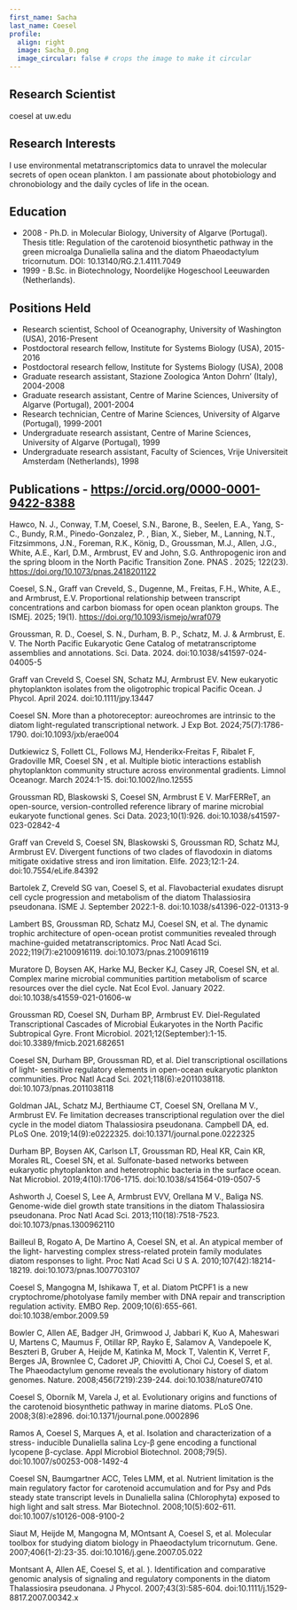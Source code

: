 ```yaml
---
first_name: Sacha
last_name: Coesel
profile:
  align: right
  image: Sacha_0.png
  image_circular: false # crops the image to make it circular
---
```


## Research Scientist
coesel at uw.edu

## Research Interests
I use environmental metatranscriptomics data to unravel the molecular secrets of open ocean plankton. I am passionate about photobiology and chronobiology and the daily cycles of life in the ocean.

## Education
* 2008 - Ph.D. in Molecular Biology, University of Algarve (Portugal). Thesis title: Regulation of the carotenoid biosynthetic pathway in the green microalga Dunaliella salina and the diatom Phaeodactylum tricornutum. DOI: 10.13140/RG.2.1.4111.7049
* 1999 - B.Sc. in Biotechnology, Noordelijke Hogeschool Leeuwarden (Netherlands).

## Positions Held
* Research scientist, School of Oceanography, University of Washington (USA), 2016-Present
* Postdoctoral research fellow, Institute for Systems Biology (USA), 2015-2016
* Postdoctoral research fellow, Institute for Systems Biology (USA), 2008
* Graduate research assistant, Stazione Zoologica ‘Anton Dohrn’ (Italy), 2004-2008
* Graduate research assistant, Centre of Marine Sciences, University of Algarve (Portugal), 2001-2004
* Research technician, Centre of Marine Sciences, University of Algarve (Portugal), 1999-2001
* Undergraduate research assistant, Centre of Marine Sciences, University of Algarve (Portugal), 1999
* Undergraduate research assistant, Faculty of Sciences, Vrije Universiteit Amsterdam (Netherlands), 1998

## Publications - <https://orcid.org/0000-0001-9422-8388>
Hawco, N. J., Conway, T.M, Coesel, S.N., Barone, B., Seelen, E.A., Yang, S-C., 	Bundy, R.M., Pinedo-Gonzalez, P. , Bian, X., Sieber, M., Lanning, N.T., Fitzsimmons, J.N., Foreman, R.K., König, D., Groussman, M.J., Allen, J.G., White, A.E., Karl, D.M., Armbrust, EV and John, S.G. Anthropogenic iron and the spring bloom in the North 	Pacific Transition Zone.  PNAS . 2025; 122(23). https://doi.org/10.1073/pnas.2418201122

Coesel, S.N., Graff van Creveld, S., Dugenne, M., Freitas, F.H., White, A.E., and Armbrust, E.V.  Proportional relationship between transcript concentrations and carbon biomass for open ocean plankton groups. The ISMEj. 2025; 19(1). https://doi.org/10.1093/ismejo/wraf079 

Groussman, R. D., Coesel, S. N., Durham, B. P., Schatz, M. J. & Armbrust, E. V. The North Pacific Eukaryotic Gene Catalog of metatranscriptome assemblies and annotations. Sci. Data. 2024. doi:10.1038/s41597-024-04005-5

Graff van Creveld S, Coesel SN, Schatz MJ, Armbrust EV. New eukaryotic 	phytoplankton isolates from the oligotrophic tropical Pacific Ocean. J Phycol. April 	2024. doi:10.1111/jpy.13447

Coesel SN. More than a photoreceptor: aureochromes are intrinsic to the diatom light-regulated transcriptional network. J Exp Bot. 2024;75(7):1786-1790. 	doi:10.1093/jxb/erae004

Dutkiewicz S, Follett CL, Follows MJ, Henderikx‐Freitas F, Ribalet F, Gradoville MR, 	Coesel SN , et al. Multiple biotic interactions establish 	phytoplankton community 	structure across environmental gradients. Limnol Oceanogr. March 2024:1-15. doi:10.1002/lno.12555
    
Groussman RD, Blaskowski S, Coesel SN, Armbrust E V. MarFERReT, an open-source, version-controlled reference library of marine microbial eukaryote functional genes. 	Sci Data. 2023;10(1):926. doi:10.1038/s41597-023-02842-4

Graff van Creveld S, Coesel SN, Blaskowski S, Groussman RD, Schatz MJ, Armbrust EV. Divergent functions of two clades of flavodoxin in diatoms mitigate oxidative stress 	and iron limitation. Elife. 2023;12:1-24. doi:10.7554/eLife.84392

Bartolek Z, Creveld SG van, Coesel S, et al. Flavobacterial exudates disrupt cell cycle progression and metabolism of the diatom Thalassiosira pseudonana. ISME J. 	September 2022:1-8. doi:10.1038/s41396-022-01313-9

Lambert BS, Groussman RD, Schatz MJ, Coesel SN, et al. The dynamic trophic 	architecture of open-ocean protist communities revealed through machine-guided 	metatranscriptomics. Proc Natl Acad Sci. 2022;119(7):e2100916119. 	doi:10.1073/pnas.2100916119

Muratore D, Boysen AK, Harke MJ, Becker KJ, Casey JR, Coesel SN, et al. Complex 	marine microbial communities 	partition metabolism of scarce resources over the diel 	cycle. Nat Ecol Evol. January 2022. doi:10.1038/s41559-021-01606-w

Groussman RD, Coesel SN, Durham BP, Armbrust EV. Diel-Regulated Transcriptional 	Cascades of Microbial Eukaryotes in the North Pacific Subtropical Gyre. Front 	Microbiol. 2021;12(September):1-15. doi:10.3389/fmicb.2021.682651

Coesel SN, Durham BP, Groussman RD, et al. Diel transcriptional oscillations of light-	sensitive regulatory elements in open-ocean eukaryotic plankton communities. Proc 	Natl Acad Sci. 2021;118(6):e2011038118. doi:10.1073/pnas.2011038118		

Goldman JAL, Schatz MJ, Berthiaume CT, Coesel SN, Orellana M V., Armbrust EV. Fe 	limitation decreases transcriptional regulation over the diel cycle in the model diatom 	Thalassiosira pseudonana. Campbell DA, ed. PLoS One. 2019;14(9):e0222325. 	doi:10.1371/journal.pone.0222325

Durham BP, Boysen AK, Carlson LT, Groussman RD, Heal KR, Cain KR, Morales RL, Coesel SN, et al. Sulfonate-based networks between eukaryotic phytoplankton and heterotrophic bacteria in the surface ocean. Nat Microbiol. 2019;4(10):1706-1715. 	doi:10.1038/s41564-019-0507-5

Ashworth J, Coesel S, Lee A, Armbrust EVV, Orellana M V., Baliga NS. Genome-wide diel growth state transitions in the diatom Thalassiosira pseudonana. Proc Natl Acad Sci. 	2013;110(18):7518-7523. doi:10.1073/pnas.1300962110

Bailleul B, Rogato A, De Martino A, Coesel SN, et al. An atypical member of the light-	harvesting complex stress-related protein family modulates diatom responses to light. Proc Natl Acad Sci U S A. 2010;107(42):18214-18219. doi:10.1073/pnas.1007703107

Coesel S, Mangogna M, Ishikawa T, et al. Diatom PtCPF1 is a new 	cryptochrome/photolyase family member with DNA repair and transcription 	regulation activity. EMBO Rep. 2009;10(6):655-661. doi:10.1038/embor.2009.59

Bowler C, Allen AE, Badger JH, Grimwood J, Jabbari K, Kuo A, Maheswari U, Martens C, 	Maumus F, Otillar RP, Rayko E, Salamov A, Vandepoele K, Beszteri B, Gruber A, Heijde 	M, Katinka M, Mock T, Valentin K, Verret F, Berges JA, Brownlee C, Cadoret JP, Chiovitti 	A, Choi CJ, Coesel S, et al. The Phaeodactylum genome reveals the evolutionary 	history of diatom genomes. Nature. 2008;456(7219):239-244. 	doi:10.1038/nature07410

Coesel S, Oborník M, Varela J, et al. Evolutionary origins and functions of the 	carotenoid biosynthetic pathway in marine diatoms. PLoS One. 2008;3(8):e2896. 	doi:10.1371/journal.pone.0002896

Ramos A, Coesel S, Marques A, et al. Isolation and characterization of a stress-	inducible Dunaliella salina Lcy-β gene encoding a functional lycopene β-cyclase. Appl 	Microbiol Biotechnol. 2008;79(5). doi:10.1007/s00253-008-1492-4

Coesel SN, Baumgartner ACC, Teles LMM, et al. Nutrient limitation is the main 	regulatory factor for carotenoid accumulation and for Psy and Pds steady state 	transcript levels in Dunaliella salina (Chlorophyta) exposed to high light and salt 	stress. Mar Biotechnol. 2008;10(5):602-611. doi:10.1007/s10126-008-9100-2

Siaut M, Heijde M, Mangogna M, MOntsant A, Coesel S, et al. Molecular toolbox for 	studying diatom biology in Phaeodactylum tricornutum. Gene. 2007;406(1-2):23-35. 	doi:10.1016/j.gene.2007.05.022

Montsant A, Allen AE, Coesel S, et al. ). Identification and comparative genomic 	analysis of signaling and regulatory components in the diatom Thalassiosira 	pseudonana. J Phycol. 2007;43(3):585-604. doi:10.1111/j.1529-8817.2007.00342.x 
